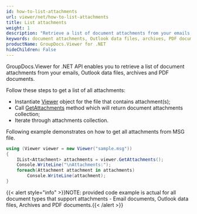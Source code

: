 ```yaml
---
id: how-to-list-attachments
url: viewer/net/how-to-list-attachments
title: List attachments
weight: 1
description: "Retrieve a list of document attachments from your emails, Outlook data files, archives and PDF documents with GroupDocs.Viewer for .NET"
keywords: document attachments, Outlook data files, archives, PDF documents
productName: GroupDocs.Viewer for .NET
hideChildren: False
---
```


GroupDocs.Viewer for .NET API enables you to retrieve a list of document attachments from your emails, Outlook data files, archives and PDF documents.

Follow these steps to get a list of all attachments:

* Instantiate [Viewer](https://apireference.groupdocs.com/net/viewer/groupdocs.viewer/viewer) object for the file that contains attachment(s);
* Call [GetAttachments](https://apireference.groupdocs.com/net/viewer/groupdocs.viewer/viewer/methods/getattachments) method which will return document attachments collection;
* Iterate through attachments collection.

Following example demonstrates on how to get all attachments from MSG file.

```csharp
using (Viewer viewer = new Viewer("sample.msg"))
{
    IList<Attachment> attachments = viewer.GetAttachments();
    Console.WriteLine("\nAttachments:");
    foreach(Attachment attachment in attachments)
        Console.WriteLine(attachment);
}
```

{{< alert style="info" >}}NOTE: provided code example is actual for all document types that support attachments - Email documents, Outlook data files, Archives and PDF documents.{{< /alert >}}
